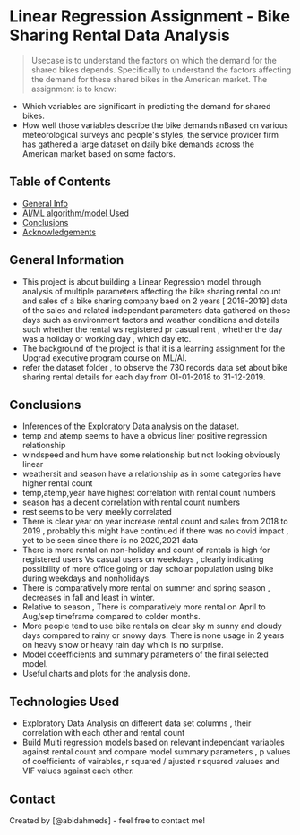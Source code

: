 # Linear Regression Assignment - Bike Sharing Rental Data Analysis 
> Usecase is to understand the factors on which the demand for the shared bikes depends. Specifically to understand the factors affecting the demand for these shared bikes in the American market. The assignment is to know:
- Which variables are significant in predicting the demand for shared bikes.
- How well those variables describe the bike demands
nBased on various meteorological surveys and people's styles, the service provider firm has gathered a large dataset on daily bike demands across the American market based on some factors.


## Table of Contents
* [General Info](#general-information)
* [AI/ML algorithm/model Used](#technologies-used)
* [Conclusions](#conclusions)
* [Acknowledgements](#acknowledgements)


## General Information
- This project is about building a Linear Regression model through analysis of multiple parameters affecting the bike sharing rental count and sales of a bike sharing company baed on 2 years [ 2018-2019] data of the sales and related independant parameters data gathered on those days such as environment factors and weather conditions and details such whether the rental ws registered pr casual rent , whether the day was a holiday or working day , which day etc.
- The background of the project is that it is a learning assignment for the Upgrad executive program course on ML/AI.  
- refer the dataset folder , to observe the 730 records data set about bike sharing rental details for each day from 01-01-2018 to 31-12-2019.


## Conclusions
* Inferences of the Exploratory Data analysis on the dataset.
 * temp and atemp seems to have a obvious liner positive regression relationship
 * windspeed and hum have some relationship but not looking obviously linear
 * weathersit and season have a relationship as in some categories have higher rental count
 * temp,atemp,year have highest correlation with rental count numbers
 * season has a decent correlation with rental count numbers
 * rest seems to be very meekly correlated
 * There is clear year on year increase rental count and sales from 2018 to 2019 , probably this might have continued if there was no covid impact , yet to be seen since there is no 2020,2021 data
 * There is more rental on non-holiday and count of rentals is high for registered users Vs casual users on weekdays , clearly indicating possibility of more office going or day scholar population using bike during weekdays and nonholidays.
 * There is comparatively more rental on summer and spring season , decreases in fall and least in winter.
 * Relative to season , There is comparatively more rental on April to Aug/sep timeframe compared to colder months.
 * More people tend to use bike rentals on clear sky m sunny and cloudy days compared to rainy or snowy days. There is none usage in 2 years on heavy snow or heavy rain day which is no surprise.   
* Model coeefficients and summary parameters of the final selected model. 
* Useful charts and plots for the analysis done.


## Technologies Used
- Exploratory Data Analysis on different data set columns , their correlation with each other and rental count
- Build Multi regression models based on relevant independant variables against rental count and compare model summary parameters , p values of coefficients of vairables, r squared / ajusted r squared valuaes and VIF values against each other.


## Contact
Created by [@abidahmeds] - feel free to contact me!


<!-- Optional -->
<!-- ## License -->
<!-- This project is open source and available under the [... License](). -->

<!-- You don't have to include all sections - just the one's relevant to your project -->
